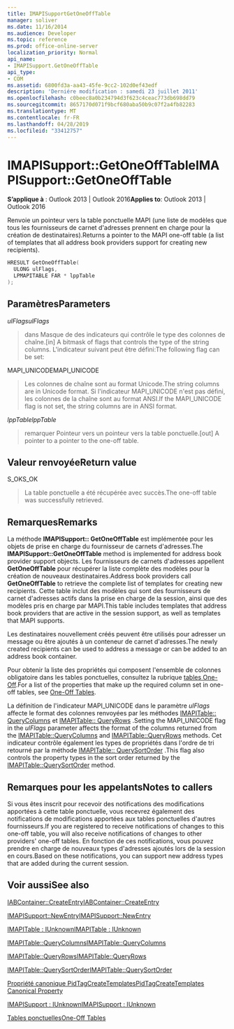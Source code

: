 ```yaml
---
title: IMAPISupportGetOneOffTable
manager: soliver
ms.date: 11/16/2014
ms.audience: Developer
ms.topic: reference
ms.prod: office-online-server
localization_priority: Normal
api_name:
- IMAPISupport.GetOneOffTable
api_type:
- COM
ms.assetid: 6800fd3a-aa43-45fe-9cc2-102d0ef43edf
description: 'Derniére modification : samedi 23 juillet 2011'
ms.openlocfilehash: c0beec8a0b234794d3f623c4ceac773db698dd79
ms.sourcegitcommit: 8657170d071f9bcf680aba50b9c07f2a4fb82283
ms.translationtype: MT
ms.contentlocale: fr-FR
ms.lasthandoff: 04/28/2019
ms.locfileid: "33412757"
---
```

# <a name="imapisupportgetoneofftable"></a><span data-ttu-id="c4c7a-103">IMAPISupport::GetOneOffTable</span><span class="sxs-lookup"><span data-stu-id="c4c7a-103">IMAPISupport::GetOneOffTable</span></span>

  
  
<span data-ttu-id="c4c7a-104">**S’applique à** : Outlook 2013 | Outlook 2016</span><span class="sxs-lookup"><span data-stu-id="c4c7a-104">**Applies to**: Outlook 2013 | Outlook 2016</span></span> 
  
<span data-ttu-id="c4c7a-105">Renvoie un pointeur vers la table ponctuelle MAPI (une liste de modèles que tous les fournisseurs de carnet d'adresses prennent en charge pour la création de destinataires).</span><span class="sxs-lookup"><span data-stu-id="c4c7a-105">Returns a pointer to the MAPI one-off table (a list of templates that all address book providers support for creating new recipients).</span></span>
  
```cpp
HRESULT GetOneOffTable(
  ULONG ulFlags,
  LPMAPITABLE FAR * lppTable
);
```

## <a name="parameters"></a><span data-ttu-id="c4c7a-106">Paramètres</span><span class="sxs-lookup"><span data-stu-id="c4c7a-106">Parameters</span></span>

 <span data-ttu-id="c4c7a-107">_ulFlags_</span><span class="sxs-lookup"><span data-stu-id="c4c7a-107">_ulFlags_</span></span>
  
> <span data-ttu-id="c4c7a-108">dans Masque de des indicateurs qui contrôle le type des colonnes de chaîne.</span><span class="sxs-lookup"><span data-stu-id="c4c7a-108">[in] A bitmask of flags that controls the type of the string columns.</span></span> <span data-ttu-id="c4c7a-109">L'indicateur suivant peut être défini:</span><span class="sxs-lookup"><span data-stu-id="c4c7a-109">The following flag can be set:</span></span>
    
<span data-ttu-id="c4c7a-110">MAPI_UNICODE</span><span class="sxs-lookup"><span data-stu-id="c4c7a-110">MAPI_UNICODE</span></span> 
  
> <span data-ttu-id="c4c7a-111">Les colonnes de chaîne sont au format Unicode.</span><span class="sxs-lookup"><span data-stu-id="c4c7a-111">The string columns are in Unicode format.</span></span> <span data-ttu-id="c4c7a-112">Si l'indicateur MAPI_UNICODE n'est pas défini, les colonnes de la chaîne sont au format ANSI.</span><span class="sxs-lookup"><span data-stu-id="c4c7a-112">If the MAPI_UNICODE flag is not set, the string columns are in ANSI format.</span></span>
    
 <span data-ttu-id="c4c7a-113">_lppTable_</span><span class="sxs-lookup"><span data-stu-id="c4c7a-113">_lppTable_</span></span>
  
> <span data-ttu-id="c4c7a-114">remarquer Pointeur vers un pointeur vers la table ponctuelle.</span><span class="sxs-lookup"><span data-stu-id="c4c7a-114">[out] A pointer to a pointer to the one-off table.</span></span>
    
## <a name="return-value"></a><span data-ttu-id="c4c7a-115">Valeur renvoyée</span><span class="sxs-lookup"><span data-stu-id="c4c7a-115">Return value</span></span>

<span data-ttu-id="c4c7a-116">S_OK</span><span class="sxs-lookup"><span data-stu-id="c4c7a-116">S_OK</span></span> 
  
> <span data-ttu-id="c4c7a-117">La table ponctuelle a été récupérée avec succès.</span><span class="sxs-lookup"><span data-stu-id="c4c7a-117">The one-off table was successfully retrieved.</span></span>
    
## <a name="remarks"></a><span data-ttu-id="c4c7a-118">Remarques</span><span class="sxs-lookup"><span data-stu-id="c4c7a-118">Remarks</span></span>

<span data-ttu-id="c4c7a-119">La méthode **IMAPISupport:: GetOneOffTable** est implémentée pour les objets de prise en charge du fournisseur de carnets d'adresses.</span><span class="sxs-lookup"><span data-stu-id="c4c7a-119">The **IMAPISupport::GetOneOffTable** method is implemented for address book provider support objects.</span></span> <span data-ttu-id="c4c7a-120">Les fournisseurs de carnets d'adresses appellent **GetOneOffTable** pour récupérer la liste complète des modèles pour la création de nouveaux destinataires.</span><span class="sxs-lookup"><span data-stu-id="c4c7a-120">Address book providers call **GetOneOffTable** to retrieve the complete list of templates for creating new recipients.</span></span> <span data-ttu-id="c4c7a-121">Cette table inclut des modèles qui sont des fournisseurs de carnet d'adresses actifs dans la prise en charge de la session, ainsi que des modèles pris en charge par MAPI.</span><span class="sxs-lookup"><span data-stu-id="c4c7a-121">This table includes templates that address book providers that are active in the session support, as well as templates that MAPI supports.</span></span> 
  
<span data-ttu-id="c4c7a-122">Les destinataires nouvellement créés peuvent être utilisés pour adresser un message ou être ajoutés à un conteneur de carnet d'adresses.</span><span class="sxs-lookup"><span data-stu-id="c4c7a-122">The newly created recipients can be used to address a message or can be added to an address book container.</span></span>
  
<span data-ttu-id="c4c7a-123">Pour obtenir la liste des propriétés qui composent l'ensemble de colonnes obligatoire dans les tables ponctuelles, consultez la rubrique [tables One-Off](one-off-tables.md).</span><span class="sxs-lookup"><span data-stu-id="c4c7a-123">For a list of the properties that make up the required column set in one-off tables, see [One-Off Tables](one-off-tables.md).</span></span>
  
<span data-ttu-id="c4c7a-124">La définition de l'indicateur MAPI_UNICODE dans le paramètre _ulFlags_ affecte le format des colonnes renvoyées par les méthodes [IMAPITable:: QueryColumns](imapitable-querycolumns.md) et [IMAPITable:: QueryRows](imapitable-queryrows.md) .</span><span class="sxs-lookup"><span data-stu-id="c4c7a-124">Setting the MAPI_UNICODE flag in the  _ulFlags_ parameter affects the format of the columns returned from the [IMAPITable::QueryColumns](imapitable-querycolumns.md) and [IMAPITable::QueryRows](imapitable-queryrows.md) methods.</span></span> <span data-ttu-id="c4c7a-125">Cet indicateur contrôle également les types de propriétés dans l'ordre de tri retourné par la méthode [IMAPITable:: QuerySortOrder](imapitable-querysortorder.md) .</span><span class="sxs-lookup"><span data-stu-id="c4c7a-125">This flag also controls the property types in the sort order returned by the [IMAPITable::QuerySortOrder](imapitable-querysortorder.md) method.</span></span> 
  
## <a name="notes-to-callers"></a><span data-ttu-id="c4c7a-126">Remarques pour les appelants</span><span class="sxs-lookup"><span data-stu-id="c4c7a-126">Notes to callers</span></span>

<span data-ttu-id="c4c7a-127">Si vous êtes inscrit pour recevoir des notifications des modifications apportées à cette table ponctuelle, vous recevrez également des notifications de modifications apportées aux tables ponctuelles d'autres fournisseurs.</span><span class="sxs-lookup"><span data-stu-id="c4c7a-127">If you are registered to receive notifications of changes to this one-off table, you will also receive notifications of changes to other providers' one-off tables.</span></span> <span data-ttu-id="c4c7a-128">En fonction de ces notifications, vous pouvez prendre en charge de nouveaux types d'adresses ajoutés lors de la session en cours.</span><span class="sxs-lookup"><span data-stu-id="c4c7a-128">Based on these notifications, you can support new address types that are added during the current session.</span></span>
  
## <a name="see-also"></a><span data-ttu-id="c4c7a-129">Voir aussi</span><span class="sxs-lookup"><span data-stu-id="c4c7a-129">See also</span></span>



[<span data-ttu-id="c4c7a-130">IABContainer::CreateEntry</span><span class="sxs-lookup"><span data-stu-id="c4c7a-130">IABContainer::CreateEntry</span></span>](iabcontainer-createentry.md)
  
[<span data-ttu-id="c4c7a-131">IMAPISupport::NewEntry</span><span class="sxs-lookup"><span data-stu-id="c4c7a-131">IMAPISupport::NewEntry</span></span>](imapisupport-newentry.md)
  
[<span data-ttu-id="c4c7a-132">IMAPITable : IUnknown</span><span class="sxs-lookup"><span data-stu-id="c4c7a-132">IMAPITable : IUnknown</span></span>](imapitableiunknown.md)
  
[<span data-ttu-id="c4c7a-133">IMAPITable::QueryColumns</span><span class="sxs-lookup"><span data-stu-id="c4c7a-133">IMAPITable::QueryColumns</span></span>](imapitable-querycolumns.md)
  
[<span data-ttu-id="c4c7a-134">IMAPITable::QueryRows</span><span class="sxs-lookup"><span data-stu-id="c4c7a-134">IMAPITable::QueryRows</span></span>](imapitable-queryrows.md)
  
[<span data-ttu-id="c4c7a-135">IMAPITable::QuerySortOrder</span><span class="sxs-lookup"><span data-stu-id="c4c7a-135">IMAPITable::QuerySortOrder</span></span>](imapitable-querysortorder.md)
  
[<span data-ttu-id="c4c7a-136">Propriété canonique PidTagCreateTemplates</span><span class="sxs-lookup"><span data-stu-id="c4c7a-136">PidTagCreateTemplates Canonical Property</span></span>](pidtagcreatetemplates-canonical-property.md)
  
[<span data-ttu-id="c4c7a-137">IMAPISupport : IUnknown</span><span class="sxs-lookup"><span data-stu-id="c4c7a-137">IMAPISupport : IUnknown</span></span>](imapisupportiunknown.md)


[<span data-ttu-id="c4c7a-138">Tables ponctuelles</span><span class="sxs-lookup"><span data-stu-id="c4c7a-138">One-Off Tables</span></span>](one-off-tables.md)

